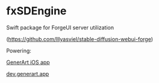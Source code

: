 # fxSDEngine
Swift package for ForgeUI server utilization

(https://github.com/lllyasviel/stable-diffusion-webui-forge)


Powering:

[GenerArt iOS app](https://apps.apple.com/us/app/generart/id6541750756)

[dev.generart.app](https://dev.generart.app)
